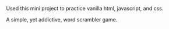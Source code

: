 Used this mini project to practice vanilla html, javascript, and css.

A simple, yet addictive, word scrambler game.

